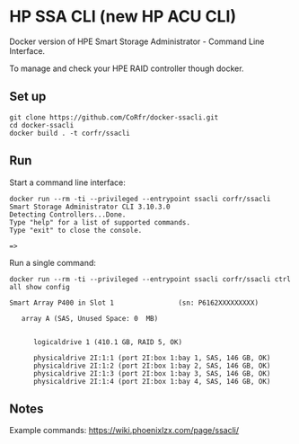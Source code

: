 # HP SSA CLI (new HP ACU CLI) #

Docker version of HPE Smart Storage Administrator - Command Line Interface.

To manage and check your HPE RAID controller though docker.

## Set up ##

```
git clone https://github.com/CoRfr/docker-ssacli.git
cd docker-ssacli
docker build . -t corfr/ssacli
```

## Run ##

Start a command line interface:

```
docker run --rm -ti --privileged --entrypoint ssacli corfr/ssacli
Smart Storage Administrator CLI 3.10.3.0
Detecting Controllers...Done.
Type "help" for a list of supported commands.
Type "exit" to close the console.

=>
```

Run a single command:

```
docker run --rm -ti --privileged --entrypoint ssacli corfr/ssacli ctrl all show config

Smart Array P400 in Slot 1                (sn: P6162XXXXXXXXX)

   array A (SAS, Unused Space: 0  MB)


      logicaldrive 1 (410.1 GB, RAID 5, OK)

      physicaldrive 2I:1:1 (port 2I:box 1:bay 1, SAS, 146 GB, OK)
      physicaldrive 2I:1:2 (port 2I:box 1:bay 2, SAS, 146 GB, OK)
      physicaldrive 2I:1:3 (port 2I:box 1:bay 3, SAS, 146 GB, OK)
      physicaldrive 2I:1:4 (port 2I:box 1:bay 4, SAS, 146 GB, OK)

```

## Notes ##

Example commands: https://wiki.phoenixlzx.com/page/ssacli/
